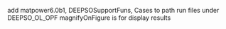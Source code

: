 add matpower6.0b1, DEEPSOSupportFuns, Cases to path
run files under DEEPSO_OL_OPF
magnifyOnFigure is for display results
